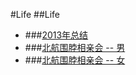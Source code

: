 #Life
##Life
* ###<a href="html/Life/2013_summary.html">2013年总结</a>
* ###<a href="html/Life/boy.html">北航围脖相亲会 -- 男</a>
* ###<a href="html/Life/girl.html">北航围脖相亲会 -- 女</a>

